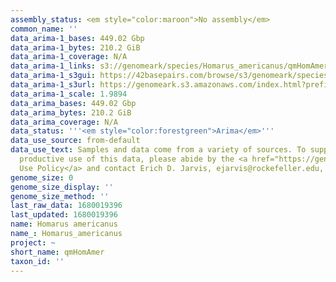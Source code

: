 ```yaml
---
assembly_status: <em style="color:maroon">No assembly</em>
common_name: ''
data_arima-1_bases: 449.02 Gbp
data_arima-1_bytes: 210.2 GiB
data_arima-1_coverage: N/A
data_arima-1_links: s3://genomeark/species/Homarus_americanus/qmHomAmer1/genomic_data/arima/<br>
data_arima-1_s3gui: https://42basepairs.com/browse/s3/genomeark/species/Homarus_americanus/qmHomAmer1/genomic_data/arima/
data_arima-1_s3url: https://genomeark.s3.amazonaws.com/index.html?prefix=species/Homarus_americanus/qmHomAmer1/genomic_data/arima/
data_arima-1_scale: 1.9894
data_arima_bases: 449.02 Gbp
data_arima_bytes: 210.2 GiB
data_arima_coverage: N/A
data_status: '''<em style="color:forestgreen">Arima</em>'''
data_use_source: from-default
data_use_text: Samples and data come from a variety of sources. To support fair and
  productive use of this data, please abide by the <a href="https://genome10k.soe.ucsc.edu/data-use-policies/">Data
  Use Policy</a> and contact Erich D. Jarvis, ejarvis@rockefeller.edu, with any questions.
genome_size: 0
genome_size_display: ''
genome_size_method: ''
last_raw_data: 1680019396
last_updated: 1680019396
name: Homarus americanus
name_: Homarus_americanus
project: ~
short_name: qmHomAmer
taxon_id: ''
---
```

